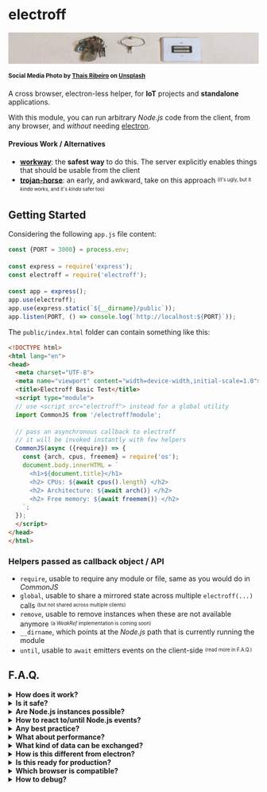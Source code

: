 # electroff

![keys beside a switched off button](./electroff-head.jpg)

<sup>**Social Media Photo by [Thais Ribeiro](https://unsplash.com/@thaisribeir_) on [Unsplash](https://unsplash.com/)**</sup>

A cross browser, electron-less helper, for **IoT** projects and **standalone** applications.

With this module, you can run arbitrary _Node.js_ code from the client, from any browser, and *without* needing [electron](https://www.electronjs.org/).


#### Previous Work / Alternatives

  * **[workway](https://github.com/WebReflection/workway#readme)**: the **safest way** to do this. The server explicitly enables things that should be usable from the client
  * **[trojan-horse](https://github.com/WebReflection/trojan-horse#readme)**: an early, and awkward, take on this approach <sup><sub>(it's ugly, but it *kinda* works, and it's *kinda* safer too)</sub></sup>



## Getting Started

Considering the following `app.js` file content:

```js
const {PORT = 3000} = process.env;

const express = require('express');
const electroff = require('electroff');

const app = express();
app.use(electroff);
app.use(express.static(`${__dirname}/public`));
app.listen(PORT, () => console.log(`http://localhost:${PORT}`));
```

The `public/index.html` folder can contain something like this:

```html
<!DOCTYPE html>
<html lang="en">
<head>
  <meta charset="UTF-8">
  <meta name="viewport" content="width=device-width,initial-scale=1.0">
  <title>Electroff Basic Test</title>
  <script type="module">
  // use <script src="electroff"> instead for a global utility
  import CommonJS from '/electroff?module';

  // pass an asynchronous callback to electroff
  // it will be invoked instantly with few helpers
  CommonJS(async ({require}) => {
    const {arch, cpus, freemem} = require('os');
    document.body.innerHTML = `
      <h1>${document.title}</h1>
      <h2> CPUs: ${await cpus().length} </h2>
      <h2> Architecture: ${await arch()} </h2>
      <h2> Free memory: ${await freemem()} </h2>
    `;
  });
  </script>
</head>
</html>
```


### Helpers passed as callback object / API

  * `require`, usable to require any module or file, same as you would do in _CommonJS_
  * `global`, usable to share a mirrored state across multiple `electroff(...)` calls <sup><sub>(but not shared across multiple clients)</sub></sup>
  * `remove`, usable to remove instances when these are not available anymore <sup><sub>(a _WeakRef_ implementation is coming soon)</sub></sup>
  * `__dirname`, which points at the _Node.js_ path that is currently running the module
  * `until`, usable to `await` emitters events on the client-side <sup><sub>(read more in F.A.Q.)</sub></sup>



## F.A.Q.

<details>
  <summary><strong>How does it work?</strong></summary>
  <div>

The _JS_ on the page is exactly like any regular _JS_, but anything referencing _Node.js_ environment, through any `require(...)`, is executed on a shared *sandbox* in _Node.js_, where each user gets its own *global* namespace a part.

Such *sandbox* is in charge of executing code from the client, but only when the client *await* some value.

```js
const {debug} = require('process').features;
console.log('debug is', await debug);

const {join} = require('path');
const {readFile} = require('fs').promises;
const content = await readFile(join(__dirname, 'public', 'index.html'));
console.log(content);
```

**In depth**: every time we `await something` in _JS_, an implicit lookup for the `.then(...)` method is performed, and that's when *electroff* can perform a fancy client/server asynchronous interaction, through all the paths reached through the various references, which are nothing more than _Proxies_ with special abilities.

In few words, the following code:
```js
await require('fs').promises.readFile('file.txt');
```

would evaluated, within the _vm_ sandbox, the following code:
```js
await require("fs").promises.readFile.apply(
  require("fs").promises,
  ["test.txt"]
)
```

All operations are inevitably repeated because every single `.property` access, `.method(...)` invoke, or even `new module.Thing(...)`, is a branch of the code a part.

### The foreign vs local scope

It is important to keep in mind that there is a huge difference between _foreign_ code, and _scoped_ code, where _foreign_ code cannot reach _scoped_ code, and vive-versa.
```js
electroff(async ({require}) => {
  // local scope code
  const num = Math.random();

  // foreign code (needs to be awaited)
  const {EventEmitter} = require('events');
  const ee = await new EventEmitter;
  await ee.on('stuff', async function (value) {
    // nothing in this scope can reach
    // `num`, as example, is not accessible
    // and neither is `ee` ... but `this` works fine
    console.log(this);
    // this log will be on the Node.js site, it won't log
    // anything on the browser
    console.log('stuff', value);
  });

  // DOM listeners should be async if these need to signal
  // or interact with the foreign code because ...
  someButtom.addEventListener('click', async () => {
    // ... foreign code always need to be awaited!
    await ee.emit('stuff', 123);
  });
});
```

  </div>
</details>

<details>
  <summary><strong>Is it safe?</strong></summary>
  <div>

Theoretically, this is either "_as safe as_", or "_as unsafe as_", _electron_ can be, but technically, the whole idea behind is based on client side code evaluation through a shared [vm](https://nodejs.org/api/vm.html) and always the [same context](https://nodejs.org/api/vm.html#vm_script_runincontext_contextifiedobject_options) per each client, although ensuring a "_share nothing_" `global` object per each context, so that multiple clients, with multiple instances/invokes, won't interfere with each other, given the same script on the page.

**⚠ Bear in mind** that even if the whole communication channel is somehow based on very hard to guess unique random _IDs_ per client, this project/module is **not suitable for websites**, but it can be used in any _IoT_ related project, or standalone applications, where we are sure there is no malicious code running arbitrary _JS_ on our machines, which is not always the case for online Web pages.

  </div>
</details>

<details>
  <summary><strong>Are Node.js instances possible?</strong></summary>
  <div>

Yes, but there are at least two things to keep in mind:

  * any _Node.js_ instance **must** be _awaited_ on creation, i.e.: `const instance = await new require('events').EventEmitter;`
  * there is currently no way to automatically free the _vm_ from previously created instances, if not by explicitly using `remove(instance)`

Last point means the _vm_ memory related to any client would be freed *only* once the client refreshes the page, or closes the tab, but there's the possibility that the client crashes or has no network all of a sudden, and in such case the _vm_ will trash any reference automatically, in about 5 minutes or more.

  </div>
</details>

<details>
  <summary><strong>How to react to/until Node.js events?</strong></summary>
  <div>

The `until` utility keeps the _POST_ request hanging *until* the observed event is triggered _once_. It pollutes the _emitter_, if not polluted already, with an `is(eventName)` that returns a promise resolved once the event name happens.

Following an example of how this could work in practice.

```js
CommonJS(async ({require, until}) => {
  const five = require('johnny-five');

  const board = await new five.Board();
  await until(board).is('ready');

  const led = await new five.Led(13);
  await led.blink(500);

  document.body.textContent = `it's blinking!`;
});
```

  </div>
</details>

<details>
  <summary><strong>Any best practice?</strong></summary>
  <div>

At this early stage, I can recommend only few best-practices I've noticed while playing around with this module:

  * don't _overdo_ server side instances/references, try to reach *only* the utilities you need the most, instead of creating everything on the _vm_ side
  * when a server side reference *method* is invoked, you *must await* it, i.e. `await emitter.setMaxListeners(20)`. This grants next time you `await emitter.getMaxListeners()` you'll receive the answer you expect
  * template literals are passed as plain arrays. If your library optimizes on template literals uniqueness, it will always re-parse/re-do any dance, because the array on the server side will be always a different one. Create a file that queries the DB, and simply `require("./db-helper")` instead of writing all SQL queries on the client side, and use _Node.js_ regular helpers/files whenever it works
  * try to keep `global` references to a minimum amount, as the back and forward dance is quite expensive, and most of the time you won't need it

  </div>
</details>

<details>
  <summary><strong>What about performance?</strong></summary>
  <div>

The _JS_ that runs on the browsers is as fast as it can get, but every _Node.js_ handled setter, getter, or method invoke, will pass through a _POST_ request, with some _vm_ evaluation, recursive-capable serving and parsing, and eventually a result on the client.

This won't exactly be high performance but, for what I could try, performance is *good enough*, for most _IoT_ or standalone application.

  </div>
</details>

<details>
  <summary><strong>What kind of data can be exchanged?</strong></summary>
  <div>

Any *JSON* serializable data, with the nice touch that [flatted](https://github.com/WebReflection/flatted#readme) gives to responses objects, where even circular references can be returned to the client.

**However**, you cannot send circular references to the server, *but* you can send *callbacks* that will be passed along as string to evaluate, meaning any surrounding closure variable won't be accessible once on the server so ... be careful when passing callbacks around.

**On Node.js side** though, be sure you use _promisify_ or any already promisified version of its API, as utilities with callbacks can't be awaited, hence will likely throw errors, unless these are needed to operate exclusively on the _Node.js_ side.

  </div>
</details>

<details>
  <summary><strong>How is this different from electron?</strong></summary>
  <div>

_electron_ is an awesome project, and I love it with all my heart ♥

However, it has its own caveats:

  * _electron_ itself is a huge dependency, and there are multiple versions, where different apps might use/need different versions, so its size is exponential, and it doesn't play too well with the fast pace _Node.js_ and its modules ecosystem get updated
  * _electron_ uses modules that are not the same one used in _Node.js_. If we update a module in the system, _electron_ might still use its own version of such module
  * _electron_ doesn't work cross browser, because it brings its own browser itself. This is both great, for application reliability across platforms, and bad, for platforms where there is already a better browser, and all it's missing is the ability to seamlessly interact with the system version of _Node.js_. As example, the best browser for _IoT_ devices is [WPE WebKit](https://wpewebkit.org/), and not _Chrome/ium_, because _WPE WebKit_ offers Hardware Acceleration, with a minimal footprint, and great performance for embedded solutions
  * _electron_ cannot serve multiple clients, as each client would need an instance of the same _electron_ app. This module provides the ability, for any reasonably modern browser, to perform _Node.js_ operations through the Web, meaning that you don't need anyone to install _electron_, as everything is already working/available through this module to the masses

  </div>
</details>

<details>
  <summary><strong>Is this ready for production?</strong></summary>
  <div>

This module is currently in its early development stage, and there are at least two main concerns regarding it:

  * the `remove(...)` utility requires user-land care, 'cause if it's not performed, the _vm_ behind the scene could retain in RAM references "_forever_", or at least up to the time the associated _UID_ to each client gets purged (once every 5 minutes)
  * the purge mechanism is based on requests: no requests whatsoever in 5 minutes, nothing gets purged

This means we can use this project in _IoT_ or standalone projects, as long as its constrains are clear, and user being redirected to a fake 404 page that requires them to reload is acceptable.

  </div>
</details>

<details>
  <summary><strong>Which browser is compatible?</strong></summary>
  <div>

All evergreen browsers should work just fine, but these are the requirements for this module to work on the client:

  * `async/await` [native capability](https://developer.mozilla.org/en-US/docs/Web/JavaScript/Reference/Statements/async_function#Browser_compatibility) 
  * `fetch` [native API](https://developer.mozilla.org/en-US/docs/Web/API/Fetch_API#Browser_compatibility)
  * `navigator.sendBeacon` [native method](https://developer.mozilla.org/en-US/docs/Web/API/Navigator/sendBeacon#Browser_compatibility)

  </div>
</details>

<details>
  <summary><strong>How to debug?</strong></summary>
  <div>

If there is a `DEBUG=1` or a `DEBUG=true` environment variable, a lot of helpful details are logged in the terminal, either via `console.log`, or via `console.error`, when something has been caught as an error.

  </div>
</details>
